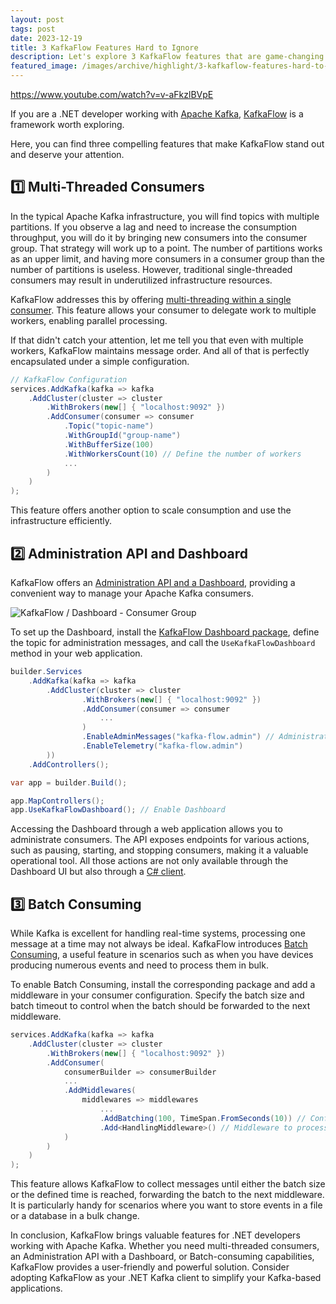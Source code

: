 ```yaml
---
layout: post
tags: post
date: 2023-12-19
title: 3 KafkaFlow Features Hard to Ignore
description: Let's explore 3 KafkaFlow features that are game-changing for .NET developers working with Apache Kafka.
featured_image: /images/archive/highlight/3-kafkaflow-features-hard-to-ignore.png
---
```


https://www.youtube.com/watch?v=v-aFkzlBVpE

If you are a .NET developer working with [Apache Kafka](https://kafka.apache.org/), [KafkaFlow](https://github.com/farfetch/kafkaflow) is a framework worth exploring.

Here, you can find three compelling features that make KafkaFlow stand out and deserve your attention.

## 1️⃣ Multi-Threaded Consumers

In the typical Apache Kafka infrastructure, you will find topics with multiple partitions. If you observe a lag and need to increase the consumption throughput, you will do it by bringing new consumers into the consumer group. That strategy will work up to a point. The number of partitions works as an upper limit, and having more consumers in a consumer group than the number of partitions is useless. However, traditional single-threaded consumers may result in underutilized infrastructure resources.

KafkaFlow addresses this by offering [multi-threading within a single consumer](https://farfetch.github.io/kafkaflow/docs/guides/consumers/). This feature allows your consumer to delegate work to multiple workers, enabling parallel processing.

If that didn't catch your attention, let me tell you that even with multiple workers, KafkaFlow maintains message order. And all of that is perfectly encapsulated under a simple configuration.

```csharp
// KafkaFlow Configuration
services.AddKafka(kafka => kafka
    .AddCluster(cluster => cluster
        .WithBrokers(new[] { "localhost:9092" })
        .AddConsumer(consumer => consumer
            .Topic("topic-name")
            .WithGroupId("group-name")
            .WithBufferSize(100)
            .WithWorkersCount(10) // Define the number of workers
            ...
        )
    )
);
```

This feature offers another option to scale consumption and use the infrastructure efficiently.

## 2️⃣ Administration API and Dashboard

KafkaFlow offers an [Administration API and a Dashboard](https://farfetch.github.io/kafkaflow/docs/guides/admin/), providing a convenient way to manage your Apache Kafka consumers.

![KafkaFlow / Dashboard - Consumer Group](/images/archive/kafkaflow/kafkaflow-dashboard-consumer-group.png)

To set up the Dashboard, install the [KafkaFlow Dashboard package](https://farfetch.github.io/kafkaflow/docs/guides/admin/dashboard#adding-the-dashboard), define the topic for administration messages, and call the `UseKafkaFlowDashboard` method in your web application.

```csharp
builder.Services
    .AddKafka(kafka => kafka
        .AddCluster(cluster => cluster
                .WithBrokers(new[] { "localhost:9092" })
                .AddConsumer(consumer => consumer
                    ...
                )
                .EnableAdminMessages("kafka-flow.admin") // Administration messages topic
                .EnableTelemetry("kafka-flow.admin")
        ))
    .AddControllers();

var app = builder.Build();

app.MapControllers();
app.UseKafkaFlowDashboard(); // Enable Dashboard
```

Accessing the Dashboard through a web application allows you to administrate consumers. The API exposes endpoints for various actions, such as pausing, starting, and stopping consumers, making it a valuable operational tool. All those actions are not only available through the Dashboard UI but also through a [C# client](https://farfetch.github.io/kafkaflow/docs/guides/admin/web-api#consumers).

## 3️⃣ Batch Consuming

While Kafka is excellent for handling real-time systems, processing one message at a time may not always be ideal. KafkaFlow introduces [Batch Consuming](https://farfetch.github.io/kafkaflow/docs/guides/middlewares/batch-consume-middleware), a useful feature in scenarios such as when you have devices producing numerous events and need to process them in bulk.

To enable Batch Consuming, install the corresponding package and add a middleware in your consumer configuration. Specify the batch size and batch timeout to control when the batch should be forwarded to the next middleware.

```csharp
services.AddKafka(kafka => kafka
    .AddCluster(cluster => cluster
        .WithBrokers(new[] { "localhost:9092" })
        .AddConsumer(
            consumerBuilder => consumerBuilder
            ...
            .AddMiddlewares(
                middlewares => middlewares
                    ...
                    .AddBatching(100, TimeSpan.FromSeconds(10)) // Configuration of the BatchConsumeMiddleware
                    .Add<HandlingMiddleware>() // Middleware to process the batch
            )
        )
    )
);
```

This feature allows KafkaFlow to collect messages until either the batch size or the defined time is reached, forwarding the batch to the next middleware. It is particularly handy for scenarios where you want to store events in a file or a database in a bulk change.

In conclusion, KafkaFlow brings valuable features for .NET developers working with Apache Kafka. Whether you need multi-threaded consumers, an Administration API with a Dashboard, or Batch-consuming capabilities, KafkaFlow provides a user-friendly and powerful solution. Consider adopting KafkaFlow as your .NET Kafka client to simplify your Kafka-based applications.
